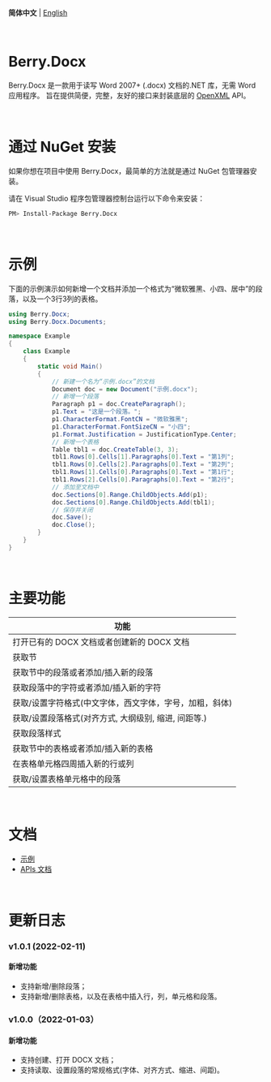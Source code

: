 **简体中文** | [English](./README.md)

<br/>

# Berry.Docx

Berry.Docx 是一款用于读写 Word 2007+ (.docx) 文档的.NET 库，无需 Word 应用程序。 旨在提供简便，完整，友好的接口来封装底层的 [OpenXML](https://github.com/OfficeDev/Open-XML-SDK) API。

<br/>

# 通过 NuGet 安装

如果你想在项目中使用 Berry.Docx，最简单的方法就是通过 NuGet 包管理器安装。

请在 Visual Studio 程序包管理器控制台运行以下命令来安装：

```sh
PM> Install-Package Berry.Docx
```

<br/>

# 示例



下面的示例演示如何新增一个文档并添加一个格式为“微软雅黑、小四、居中”的段落，以及一个3行3列的表格。

```c#
using Berry.Docx;
using Berry.Docx.Documents;

namespace Example
{
    class Example
    {
        static void Main()
        {
			// 新建一个名为“示例.docx”的文档
            Document doc = new Document("示例.docx");
			// 新增一个段落
            Paragraph p1 = doc.CreateParagraph();
            p1.Text = "这是一个段落。";
            p1.CharacterFormat.FontCN = "微软雅黑";
            p1.CharacterFormat.FontSizeCN = "小四";
            p1.Format.Justification = JustificationType.Center;
			// 新增一个表格
            Table tbl1 = doc.CreateTable(3, 3);
            tbl1.Rows[0].Cells[1].Paragraphs[0].Text = "第1列";
            tbl1.Rows[0].Cells[2].Paragraphs[0].Text = "第2列";
            tbl1.Rows[1].Cells[0].Paragraphs[0].Text = "第1行";
            tbl1.Rows[2].Cells[0].Paragraphs[0].Text = "第2行";
			// 添加至文档中
            doc.Sections[0].Range.ChildObjects.Add(p1);
            doc.Sections[0].Range.ChildObjects.Add(tbl1);
			// 保存并关闭
            doc.Save();
            doc.Close();
        } 
    }
}
```

<br/>

# 主要功能

| 功能                                                    |
| ------------------------------------------------------- |
| 打开已有的 DOCX 文档或者创建新的 DOCX 文档              |
| 获取节                                                  |
| 获取节中的段落或者添加/插入新的段落                     |
| 获取段落中的字符或者添加/插入新的字符                   |
| 获取/设置字符格式(中文字体，西文字体，字号，加粗，斜体) |
| 获取/设置段落格式(对齐方式, 大纲级别, 缩进, 间距等.)    |
| 获取段落样式                                            |
| 获取节中的表格或者添加/插入新的表格                     |
| 在表格单元格四周插入新的行或列                          |
| 获取/设置表格单元格中的段落                             |

<br/>

# 文档

- [示例](https://theyangfan.github.io/Berry.Docx/zh-CN/examples/paragraph/index.html)
- [APIs 文档](https://theyangfan.github.io/Berry.Docx/zh-CN/api/index.html)

<br/>

# 更新日志

### v1.0.1 (2022-02-11)

#### 新增功能

- 支持新增/删除段落；
- 支持新增/删除表格，以及在表格中插入行，列，单元格和段落。

### v1.0.0（2022-01-03）

#### 新增功能

- 支持创建、打开 DOCX 文档；
- 支持读取、设置段落的常规格式(字体、对齐方式、缩进、间距)。

